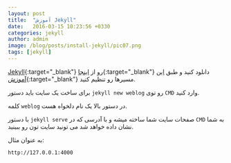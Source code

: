 ```yaml
---
layout: post
title:  "آموزش Jekyll"
date:   2016-03-15 10:23:56 +0330
categories: jekyll
author: admin
image: /blog/posts/install-jekyll/pic07.png
tags: [jekyll]
---
```

[Jekyll][jekyll]{:target="_blank"} رو از [اینجا][PortableJekyll]{:target="_blank"} دانلود کنید و طبق [این آموزش][jekyll_path]{:target="_blank"} مسیرها رو تنظیم کنید.

<!--more-->

برای ساخت یک سایت باید دستور `jekyll new weblog` رو توی `CMD` وارد کنید.

کلمه `weblog` در دستور بالا یک نام دلخواه هست.

با دستور `jekyll serve` صفحات سایت شما ساخته میشه و با آدرسی که در `CMD` به شما نشان داده خواهد شد می تونید سایت تون رو ببینید.

به عنوان مثال:

`http://127.0.0.1:4000`



[jekyll]: https://jekyllrb.com
[PortableJekyll]: https://github.com/madhur/PortableJekyll
[jekyll_path]: https://github.com/madhur/PortableJekyll/wiki
